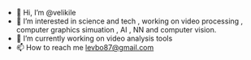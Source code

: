 - 👋 Hi, I’m @velikile
- 👀 I’m interested in science and tech , working on video processing , computer graphics simuation , AI , NN and computer vision.
- 🌱 I’m currently working on video analysis tools 
- 📫 How to reach me levbo87@gmail.com

<!---
velikile/velikile is a ✨ special ✨ repository because its `README.md` (this file) appears on your GitHub profile.
You can click the Preview link to take a look at your changes.
--->
